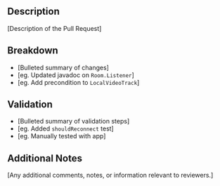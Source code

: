 ## Description

[Description of the Pull Request]

## Breakdown

- [Bulleted summary of changes]
- [eg. Updated javadoc on `Room.Listener`]
- [eg. Add precondition to `LocalVideoTrack`]

## Validation

- [Bulleted summary of validation steps]
- [eg. Added `shouldReconnect` test]
- [eg. Manually tested with app]

## Additional Notes

[Any additional comments, notes, or information relevant to reviewers.]
